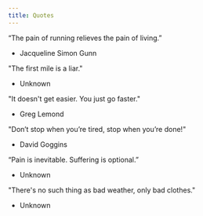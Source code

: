 ```yaml
---
title: Quotes
---
```


“The pain of running relieves the pain of living.”
- Jacqueline Simon Gunn

"The first mile is a liar."
- Unknown

"It doesn't get easier. You just go faster."
- Greg Lemond

"Don’t stop when you’re tired, stop when you’re done!" 
- David Goggins

“Pain is inevitable. Suffering is optional.”
- Unknown

"There's no such thing as bad weather, only bad clothes."
- Unknown
